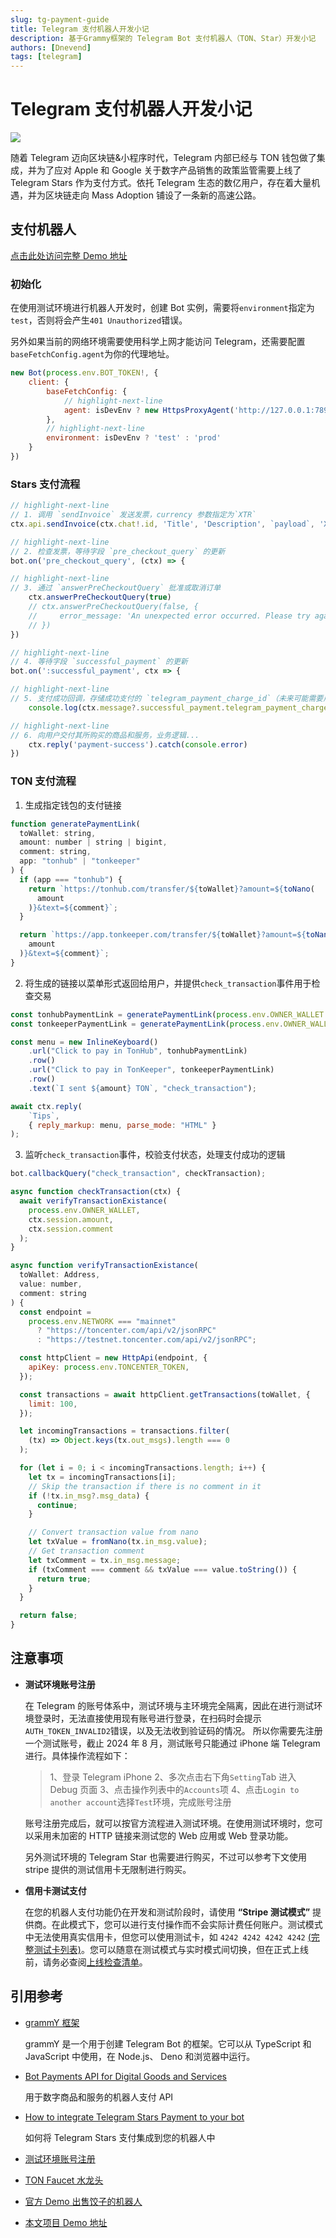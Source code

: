 ```yaml
---
slug: tg-payment-guide
title: Telegram 支付机器人开发小记
description: 基于Grammy框架的 Telegram Bot 支付机器人（TON、Star）开发小记
authors: [Dnevend]
tags: [telegram]
---
```


# Telegram 支付机器人开发小记

![](./telegram-stars.jpeg)

随着 Telegram 迈向区块链&小程序时代，Telegram 内部已经与 TON 钱包做了集成，并为了应对 Apple 和 Google 关于数字产品销售的政策监管需要上线了 Telegram Stars 作为支付方式。依托 Telegram 生态的数亿用户，存在着大量机遇，并为区块链走向 Mass Adoption 铺设了一条新的高速公路。

## 支付机器人

[点击此处访问完整 Demo 地址](https://github.com/Dnevend/tg-payment-bot)

### 初始化

在使用测试环境进行机器人开发时，创建 Bot 实例，需要将`environment`指定为`test`，否则将会产生`401 Unauthorized`错误。

另外如果当前的网络环境需要使用科学上网才能访问 Telegram，还需要配置`baseFetchConfig.agent`为你的代理地址。

```javascript title="Bot Init"
new Bot(process.env.BOT_TOKEN!, {
    client: {
        baseFetchConfig: {
            // highlight-next-line
            agent: isDevEnv ? new HttpsProxyAgent('http://127.0.0.1:7890') : null
        },
        // highlight-next-line
        environment: isDevEnv ? 'test' : 'prod'
    }
})
```

### Stars 支付流程

```javascript title="Pay With Stars"
// highlight-next-line
// 1. 调用 `sendInvoice` 发送发票，currency 参数指定为`XTR`
ctx.api.sendInvoice(ctx.chat!.id, 'Title', 'Description', `payload`, 'XTR', [{ label: 'Label', amount: 1 }])

// highlight-next-line
// 2. 检查发票，等待字段 `pre_checkout_query` 的更新
bot.on('pre_checkout_query', (ctx) => {

// highlight-next-line
// 3. 通过 `answerPreCheckoutQuery` 批准或取消订单
    ctx.answerPreCheckoutQuery(true)
    // ctx.answerPreCheckoutQuery(false, {
    //     error_message: 'An unexpected error occurred. Please try again later.'
    // })
})

// highlight-next-line
// 4. 等待字段 `successful_payment` 的更新
bot.on(':successful_payment', ctx => {

// highlight-next-line
// 5. 支付成功回调，存储成功支付的 `telegram_payment_charge_id`（未来可能需要用它来发起退款）
    console.log(ctx.message?.successful_payment.telegram_payment_charge_id)

// highlight-next-line
// 6. 向用户交付其所购买的商品和服务，业务逻辑...
    ctx.reply('payment-success').catch(console.error)
})
```

### TON 支付流程

1. 生成指定钱包的支付链接

```javascript
function generatePaymentLink(
  toWallet: string,
  amount: number | string | bigint,
  comment: string,
  app: "tonhub" | "tonkeeper"
) {
  if (app === "tonhub") {
    return `https://tonhub.com/transfer/${toWallet}?amount=${toNano(
      amount
    )}&text=${comment}`;
  }

  return `https://app.tonkeeper.com/transfer/${toWallet}?amount=${toNano(
    amount
  )}&text=${comment}`;
}
```

2. 将生成的链接以菜单形式返回给用户，并提供`check_transaction`事件用于检查交易

```javascript
const tonhubPaymentLink = generatePaymentLink(process.env.OWNER_WALLET!, amount, comment, 'tonhub')
const tonkeeperPaymentLink = generatePaymentLink(process.env.OWNER_WALLET!, amount, comment, 'tonkeeper')

const menu = new InlineKeyboard()
    .url("Click to pay in TonHub", tonhubPaymentLink)
    .row()
    .url("Click to pay in TonKeeper", tonkeeperPaymentLink)
    .row()
    .text(`I sent ${amount} TON`, "check_transaction");

await ctx.reply(
    `Tips`,
    { reply_markup: menu, parse_mode: "HTML" }
);
```

3. 监听`check_transaction`事件，校验支付状态，处理支付成功的逻辑

```javascript
bot.callbackQuery("check_transaction", checkTransaction);

async function checkTransaction(ctx) {
  await verifyTransactionExistance(
    process.env.OWNER_WALLET,
    ctx.session.amount,
    ctx.session.comment
  );
}

async function verifyTransactionExistance(
  toWallet: Address,
  value: number,
  comment: string
) {
  const endpoint =
    process.env.NETWORK === "mainnet"
      ? "https://toncenter.com/api/v2/jsonRPC"
      : "https://testnet.toncenter.com/api/v2/jsonRPC";

  const httpClient = new HttpApi(endpoint, {
    apiKey: process.env.TONCENTER_TOKEN,
  });

  const transactions = await httpClient.getTransactions(toWallet, {
    limit: 100,
  });

  let incomingTransactions = transactions.filter(
    (tx) => Object.keys(tx.out_msgs).length === 0
  );

  for (let i = 0; i < incomingTransactions.length; i++) {
    let tx = incomingTransactions[i];
    // Skip the transaction if there is no comment in it
    if (!tx.in_msg?.msg_data) {
      continue;
    }

    // Convert transaction value from nano
    let txValue = fromNano(tx.in_msg.value);
    // Get transaction comment
    let txComment = tx.in_msg.message;
    if (txComment === comment && txValue === value.toString()) {
      return true;
    }
  }

  return false;
}
```

## 注意事项

- **测试环境账号注册**

  在 Telegram 的账号体系中，测试环境与主环境完全隔离，因此在进行测试环境登录时，无法直接使用现有账号进行登录，在扫码时会提示`AUTH_TOKEN_INVALID2`错误，以及无法收到验证码的情况。
  所以你需要先注册一个测试账号，截止 2024 年 8 月，测试账号只能通过 iPhone 端 Telegram 进行。具体操作流程如下：

  > 1、登录 Telegram iPhone
  > 2、多次点击右下角`Setting`Tab 进入 Debug 页面
  > 3、点击操作列表中的`Accounts`项
  > 4、点击`Login to another account`选择`Test`环境，完成账号注册

  账号注册完成后，就可以按官方流程进入测试环境。在使用测试环境时，您可以采用未加密的 HTTP 链接来测试您的 Web 应用或 Web 登录功能。

  另外测试环境的 Telegram Star 也需要进行购买，不过可以参考下文使用 stripe 提供的测试信用卡无限制进行购买。

- **信用卡测试支付**

  在您的机器人支付功能仍在开发和测试阶段时，请使用 **“Stripe 测试模式”** 提供商。在此模式下，您可以进行支付操作而不会实际计费任何账户。测试模式中无法使用真实信用卡，但您可以使用测试卡，如 `4242 4242 4242 4242` [(完整测试卡列表)](https://docs.stripe.com/testing#cards)。您可以随意在测试模式与实时模式间切换，但在正式上线前，请务必查阅[上线检查清单](https://core.telegram.org/bots/payments#going-live)。

## 引用参考

- [grammY 框架](https://grammy.dev/zh/guide/)

  grammY 是一个用于创建 Telegram Bot 的框架。它可以从 TypeScript 和 JavaScript 中使用，在 Node.js、 Deno 和浏览器中运行。

- [Bot Payments API for Digital Goods and Services](https://core.telegram.org/bots/payments-stars)

  用于数字商品和服务的机器人支付 API

- [How to integrate Telegram Stars Payment to your bot](https://teletype.in/@alteregor/how-to-integrate-telegram-stars)

  如何将 Telegram Stars 支付集成到您的机器人中

- [测试环境账号注册](https://medium.com/@Asher_Tan/telegram-test-server%E8%B4%A6%E5%8F%B7%E6%B3%A8%E5%86%8C-24b0d424a2ff)

- [TON Faucet 水龙头](https://faucet.tonfura.com/)

- [官方 Demo 出售饺子的机器人](https://docs.ton.org/mandarin/develop/dapps/tutorials/accept-payments-in-a-telegram-bot-js)

- [本文项目 Demo 地址](https://github.com/Dnevend/tg-payment-bot)
